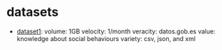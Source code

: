 # datasets


* [dataset1](https:/example.com): 
	volume: 1GB
	velocity: 1/month
	veracity: datos.gob.es
	value: knowledge about social behaviours
	variety: csv, json, and xml